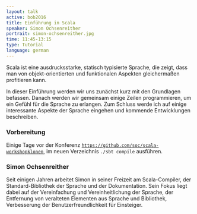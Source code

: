 ```yaml
---
layout: talk
active: bob2016
title: Einführung in Scala
speaker: Simon Ochsenreither
portrait: simon-ochsenreither.jpg
time: 11:45-13:15
type: Tutorial
language: german
---
```


Scala ist eine ausdrucksstarke, statisch typisierte Sprache, die
zeigt, dass man von objekt-orientierten und funktionalen Aspekten
gleichermaßen profitieren kann.

In dieser Einführung werden wir uns zunächst kurz mit den Grundlagen
befassen.  Danach werden wir gemeinsam einige Zeilen programmieren, um
ein Gefühl für die Sprache zu erlangen.  Zum Schluss werde ich auf
einige interessante Aspekte der Sprache eingehen und kommende
Entwicklungen beschreiben.

### Vorbereitung

Einige Tage vor der Konferenz
[`https://github.com/soc/scala-workshopklonen`](https://github.com/soc/scala-workshopklonen),
im neuen Verzeichnis `./sbt compile` ausführen.

### Simon Ochsenreither

Seit einigen Jahren arbeitet Simon in seiner Freizeit am
Scala-Compiler, der Standard-Bibliothek der Sprache und der
Dokumentation.  Sein Fokus liegt dabei auf der Vereinfachung und
Vereinheitlichung der Sprache, der Entfernung von veralteten Elementen
aus Sprache und Bibliothek, Verbesserung der Benutzerfreundlichkeit
für Einsteiger.

